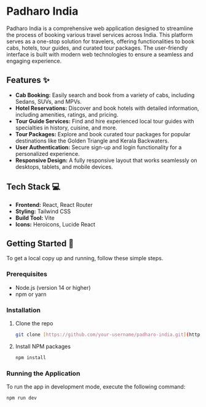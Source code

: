 # Padharo India

Padharo India is a comprehensive web application designed to streamline the process of booking various travel services across India. This platform serves as a one-stop solution for travelers, offering functionalities to book cabs, hotels, tour guides, and curated tour packages. The user-friendly interface is built with modern web technologies to ensure a seamless and engaging experience.

## Features ✨

* **Cab Booking:** Easily search and book from a variety of cabs, including Sedans, SUVs, and MPVs.
* **Hotel Reservations:** Discover and book hotels with detailed information, including amenities, ratings, and pricing.
* **Tour Guide Services:** Find and hire experienced local tour guides with specialties in history, cuisine, and more.
* **Tour Packages:** Explore and book curated tour packages for popular destinations like the Golden Triangle and Kerala Backwaters.
* **User Authentication:** Secure sign-up and login functionality for a personalized experience.
* **Responsive Design:** A fully responsive layout that works seamlessly on desktops, tablets, and mobile devices.

## Tech Stack 💻

* **Frontend:** React, React Router
* **Styling:** Tailwind CSS
* **Build Tool:** Vite
* **Icons:** Heroicons, Lucide React

## Getting Started 🚀

To get a local copy up and running, follow these simple steps.

### Prerequisites

* Node.js (version 14 or higher)
* npm or yarn

### Installation

1.  Clone the repo
    ```sh
    git clone [https://github.com/your-username/padharo-india.git](https://github.com/your-username/padharo-india.git)
    ```
2.  Install NPM packages
    ```sh
    npm install
    ```

### Running the Application

To run the app in development mode, execute the following command:

```sh
npm run dev
